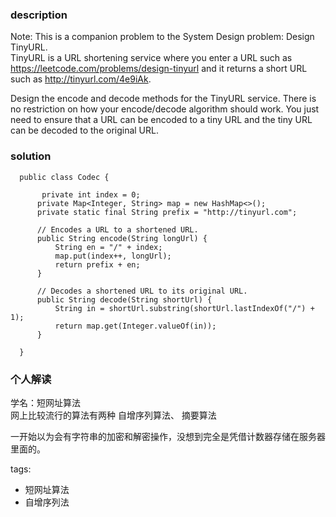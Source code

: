 ### description    
  Note: This is a companion problem to the System Design problem: Design TinyURL.  
  TinyURL is a URL shortening service where you enter a URL such as https://leetcode.com/problems/design-tinyurl and it returns a short URL such as http://tinyurl.com/4e9iAk.  
    
  Design the encode and decode methods for the TinyURL service. There is no restriction on how your encode/decode algorithm should work. You just need to ensure that a URL can be encoded to a tiny URL and the tiny URL can be decoded to the original URL.  
### solution    
```    
  public class Codec {  
    
       private int index = 0;  
      private Map<Integer, String> map = new HashMap<>();  
      private static final String prefix = "http://tinyurl.com";  
    
      // Encodes a URL to a shortened URL.  
      public String encode(String longUrl) {  
          String en = "/" + index;  
          map.put(index++, longUrl);  
          return prefix + en;  
      }  
    
      // Decodes a shortened URL to its original URL.  
      public String decode(String shortUrl) {  
          String in = shortUrl.substring(shortUrl.lastIndexOf("/") + 1);  
          return map.get(Integer.valueOf(in));  
      }  
    
  }  
```    
    
### 个人解读    
  
  学名：短网址算法  
  网上比较流行的算法有两种 自增序列算法、 摘要算法  
    
  一开始以为会有字符串的加密和解密操作，没想到完全是凭借计数器存储在服务器里面的。  
  
    
tags:    
  -  短网址算法  
  -  自增序列法  
